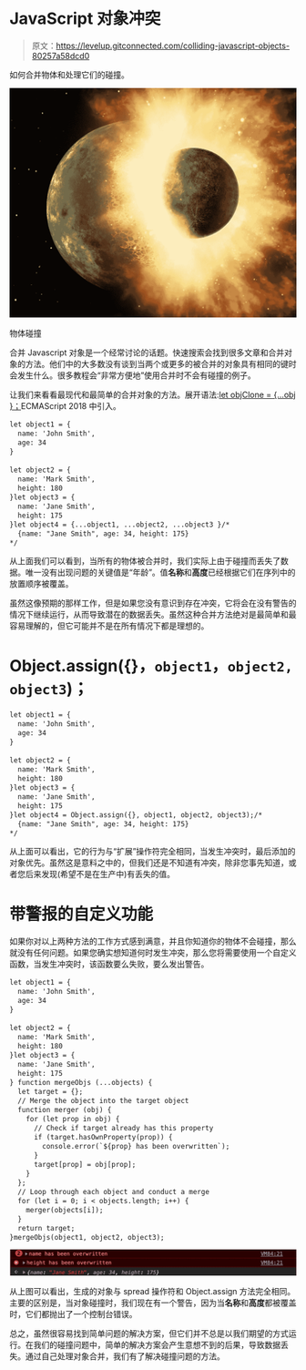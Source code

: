 # JavaScript 对象冲突

> 原文：<https://levelup.gitconnected.com/colliding-javascript-objects-80257a58dcd0>

如何合并物体和处理它们的碰撞。

![](img/9b59f231e489d71ffb6a38faed360639.png)

物体碰撞

合并 Javascript 对象是一个经常讨论的话题。快速搜索会找到很多文章和合并对象的方法。他们中的大多数没有谈到当两个或更多的被合并的对象具有相同的键时会发生什么。很多教程会“非常方便地”使用合并时不会有碰撞的例子。

让我们来看看最现代和最简单的合并对象的方法。展开语法:[let objClone = {…obj }；](https://developer.mozilla.org/en-US/docs/Web/JavaScript/Reference/Operators/Spread_syntax)ECMAScript 2018 中引入。

```
let object1 = {
  name: 'John Smith',
  age: 34
}

let object2 = {
  name: 'Mark Smith',
  height: 180
}let object3 = {
  name: 'Jane Smith',
  height: 175
}let object4 = {...object1, ...object2, ...object3 }/*
  {name: "Jane Smith", age: 34, height: 175}
*/
```

从上面我们可以看到，当所有的物体被合并时，我们实际上由于碰撞而丢失了数据。唯一没有出现问题的关键值是“年龄”。值**名称**和**高度**已经根据它们在序列中的放置顺序被覆盖。

虽然这像预期的那样工作，但是如果您没有意识到存在冲突，它将会在没有警告的情况下继续运行，从而导致潜在的数据丢失。虽然这种合并方法绝对是最简单和最容易理解的，但它可能并不是在所有情况下都是理想的。

# Object.assign({}，`object1`，`object2, object3`)；

```
let object1 = {
  name: 'John Smith',
  age: 34
}

let object2 = {
  name: 'Mark Smith',
  height: 180
}let object3 = {
  name: 'Jane Smith',
  height: 175
}let object4 = Object.assign({}, object1, object2, object3);/*
  {name: "Jane Smith", age: 34, height: 175}
*/
```

从上面可以看出，它的行为与“扩展”操作符完全相同，当发生冲突时，最后添加的对象优先。虽然这是意料之中的，但我们还是不知道有冲突，除非您事先知道，或者您后来发现(希望不是在生产中)有丢失的值。

# 带警报的自定义功能

如果你对以上两种方法的工作方式感到满意，并且你知道你的物体不会碰撞，那么就没有任何问题。如果您确实想知道何时发生冲突，那么您将需要使用一个自定义函数，当发生冲突时，该函数要么失败，要么发出警告。

```
let object1 = {
  name: 'John Smith',
  age: 34
}

let object2 = {
  name: 'Mark Smith',
  height: 180
}let object3 = {
  name: 'Jane Smith',
  height: 175
} function mergeObjs (...objects) {  
  let target = {};
  // Merge the object into the target object
  function merger (obj) {
    for (let prop in obj) {
      // Check if target already has this property
      if (target.hasOwnProperty(prop)) {
        console.error(`${prop} has been overwritten`);
      } 
      target[prop] = obj[prop];
    }
  };
  // Loop through each object and conduct a merge
  for (let i = 0; i < objects.length; i++) {
    merger(objects[i]);
  }
  return target;
}mergeObjs(object1, object2, object3);
```

![](img/0d3e79f9bb5dfc48cc07de546f09a478.png)

从上图可以看出，生成的对象与 spread 操作符和 Object.assign 方法完全相同。主要的区别是，当对象碰撞时，我们现在有一个警告，因为当**名称**和**高度**都被覆盖时，它们都抛出了一个控制台错误。

总之，虽然很容易找到简单问题的解决方案，但它们并不总是以我们期望的方式运行。在我们的碰撞问题中，简单的解决方案会产生意想不到的后果，导致数据丢失。通过自己处理对象合并，我们有了解决碰撞问题的方法。